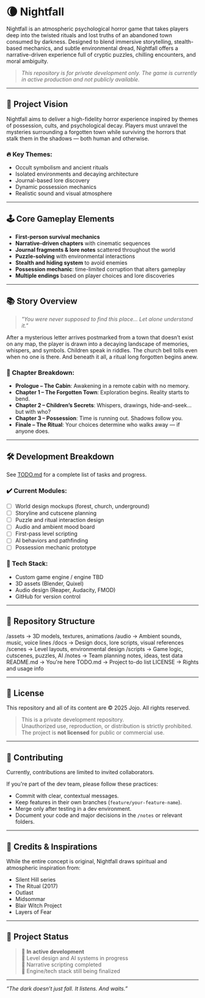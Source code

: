 # 🌘 Nightfall

Nightfall is an atmospheric psychological horror game that takes players deep into the twisted rituals and lost truths of an abandoned town consumed by darkness. Designed to blend immersive storytelling, stealth-based mechanics, and subtle environmental dread, Nightfall offers a narrative-driven experience full of cryptic puzzles, chilling encounters, and moral ambiguity.

> _This repository is for private development only. The game is currently in active production and not publicly available._

---

## 🎯 Project Vision

Nightfall aims to deliver a high-fidelity horror experience inspired by themes of possession, cults, and psychological decay. Players must unravel the mysteries surrounding a forgotten town while surviving the horrors that stalk them in the shadows — both human and otherwise.

### 🔥 Key Themes:
- Occult symbolism and ancient rituals  
- Isolated environments and decaying architecture  
- Journal-based lore discovery  
- Dynamic possession mechanics  
- Realistic sound and visual atmosphere  

---

## 🕹️ Core Gameplay Elements

- **First-person survival mechanics**
- **Narrative-driven chapters** with cinematic sequences
- **Journal fragments & lore notes** scattered throughout the world
- **Puzzle-solving** with environmental interactions
- **Stealth and hiding system** to avoid enemies
- **Possession mechanic**: time-limited corruption that alters gameplay
- **Multiple endings** based on player choices and lore discoveries

---

## 📚 Story Overview

> _"You were never supposed to find this place... Let alone understand it."_

After a mysterious letter arrives postmarked from a town that doesn’t exist on any map, the player is drawn into a decaying landscape of memories, whispers, and symbols. Children speak in riddles. The church bell tolls even when no one is there. And beneath it all, a ritual long forgotten begins anew.

### 🧩 Chapter Breakdown:
- **Prologue – The Cabin**: Awakening in a remote cabin with no memory.
- **Chapter 1 – The Forgotten Town**: Exploration begins. Reality starts to bend.
- **Chapter 2 – Children’s Secrets**: Whispers, drawings, hide-and-seek... but with who?
- **Chapter 3 – Possession**: Time is running out. Shadows follow you.
- **Finale – The Ritual**: Your choices determine who walks away — if anyone does.

---

## 🛠 Development Breakdown

See [TODO.md](TODO.md) for a complete list of tasks and progress.

### ✔️ Current Modules:
- [ ] World design mockups (forest, church, underground)  
- [ ] Storyline and cutscene planning  
- [ ] Puzzle and ritual interaction design  
- [ ] Audio and ambient mood board  
- [ ] First-pass level scripting  
- [ ] AI behaviors and pathfinding  
- [ ] Possession mechanic prototype  

### 🧰 Tech Stack:
- Custom game engine / engine TBD  
- 3D assets (Blender, Quixel)  
- Audio design (Reaper, Audacity, FMOD)  
- GitHub for version control  

---

## 📂 Repository Structure

/assets → 3D models, textures, animations
/audio → Ambient sounds, music, voice lines
/docs → Design docs, lore scripts, visual references
/scenes → Level layouts, environmental design
/scripts → Game logic, cutscenes, puzzles, AI
/notes → Team planning notes, ideas, test data
README.md → You're here
TODO.md → Project to-do list
LICENSE → Rights and usage info

---

## 🔐 License

This repository and all of its content are © 2025 Jojo. All rights reserved.

> This is a private development repository.  
> Unauthorized use, reproduction, or distribution is strictly prohibited.  
> The project is **not licensed** for public or commercial use.

---

## 🤝 Contributing

Currently, contributions are limited to invited collaborators.

If you're part of the dev team, please follow these practices:
- Commit with clear, contextual messages.
- Keep features in their own branches (`feature/your-feature-name`).
- Merge only after testing in a dev environment.
- Document your code and major decisions in the `/notes` or relevant folders.

---

## 🧠 Credits & Inspirations

While the entire concept is original, Nightfall draws spiritual and atmospheric inspiration from:
- Silent Hill series  
- The Ritual (2017)  
- Outlast  
- Midsommar  
- Blair Witch Project  
- Layers of Fear  


---

## 📅 Project Status

> 🧪 **In active development**  
> 🧱 Level design and AI systems in progress  
> 📝 Narrative scripting completed  
> 🧰 Engine/tech stack still being finalized  

---

_“The dark doesn’t just fall. It listens. And waits.”_
